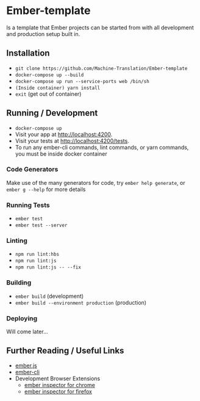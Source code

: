 # Ember-template

Is a template that Ember projects can be started from with all development and production setup built in.

## Installation

* `git clone https://github.com/Machine-Translation/Ember-template`
* `docker-compose up --build`
* `docker-compose up run --service-ports web /bin/sh`
* `(Inside container) yarn install`
* `exit` (get out of container)

## Running / Development

* `docker-compose up`
* Visit your app at [http://localhost:4200](http://localhost:4200).
* Visit your tests at [http://localhost:4200/tests](http://localhost:4200/tests).
* To run any ember-cli commands, lint commands, or yarn commands, you must be inside docker container

### Code Generators

Make use of the many generators for code, try `ember help generate`, or `ember g --help` for more details

### Running Tests

* `ember test`
* `ember test --server`

### Linting

* `npm run lint:hbs`
* `npm run lint:js`
* `npm run lint:js -- --fix`

### Building

* `ember build` (development)
* `ember build --environment production` (production)

### Deploying

Will come later...

## Further Reading / Useful Links

* [ember.js](https://emberjs.com/)
* [ember-cli](https://ember-cli.com/)
* Development Browser Extensions
  * [ember inspector for chrome](https://chrome.google.com/webstore/detail/ember-inspector/bmdblncegkenkacieihfhpjfppoconhi)
  * [ember inspector for firefox](https://addons.mozilla.org/en-US/firefox/addon/ember-inspector/)

